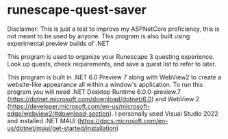 # runescape-quest-saver
Disclaimer: This is just a test to improve my ASPNetCore proficiency, this is not meant to be used by anyone. This program is also built using experimental preview builds of .NET

This program is used to organize your Runescape 3 questing experience. Look up quests, check requirements, and save a quest list to refer to later. 

This program is built in .NET 6.0 Preview 7 along with WebView2 to create a website-like appearance all within a window's application. To run this program you will need .NET Desktop Runtime 6.0.0-preview.7 (https://dotnet.microsoft.com/download/dotnet/6.0) and WebView 2 (https://developer.microsoft.com/en-us/microsoft-edge/webview2/#download-section). I personally used Visual Studio 2022 and installed .NET MAUI (https://docs.microsoft.com/en-us/dotnet/maui/get-started/installation)
